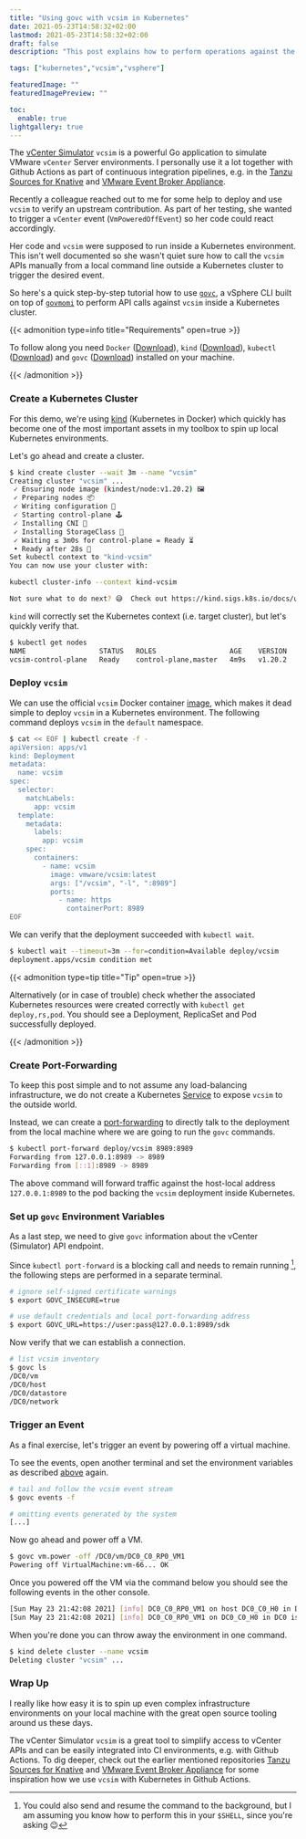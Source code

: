 ```yaml
---
title: "Using govc with vcsim in Kubernetes"
date: 2021-05-23T14:58:32+02:00
lastmod: 2021-05-23T14:58:32+02:00
draft: false
description: "This post explains how to perform operations against the vCenter Simulator (vcsim) deployed in a Kubernetes environment with the vSphere CLI govc"

tags: ["kubernetes","vcsim","vsphere"]

featuredImage: ""
featuredImagePreview: ""

toc:
  enable: true
lightgallery: true
---
```


<!--more-->

The [vCenter Simulator](https://github.com/vmware/govmomi/tree/master/vcsim)
`vcsim` is a powerful Go application to simulate VMware `vCenter` Server
environments. I personally use it a lot together with Github Actions as part of
continuous integration pipelines, e.g. in the [Tanzu Sources for
Knative](https://github.com/vmware-tanzu/sources-for-knative) and [VMware Event
Broker
Appliance](https://github.com/vmware-samples/vcenter-event-broker-appliance).

Recently a colleague reached out to me for some help to deploy and use `vcsim`
to verify an upstream contribution. As part of her testing, she wanted to
trigger a `vCenter` event (`VmPoweredOffEvent`) so her code could react
accordingly. 

Her code and `vcsim` were supposed to run inside a Kubernetes environment. This
isn't well documented so she wasn't quiet sure how to call the `vcsim` APIs
manually from a local command line outside a Kubernetes cluster to trigger the
desired event.

So here's a quick step-by-step tutorial how to use
[`govc`](https://github.com/vmware/govmomi/tree/master/govc), a vSphere CLI
built on top of [`govmomi`](https://github.com/vmware/govmomi/) to perform API
calls against `vcsim` inside a Kubernetes cluster.

{{< admonition type=info title="Requirements" open=true >}}

To follow along you need `Docker`
([Download](https://www.docker.com/products/docker-desktop)), `kind`
([Download](https://github.com/kubernetes-sigs/kind#installation-and-usage)),
`kubectl` ([Download](https://kubernetes.io/docs/tasks/tools/)) and `govc`
([Download](https://github.com/vmware/govmomi/tree/master/govc#binaries)) installed
on your machine. 

{{< /admonition >}}

### Create a Kubernetes Cluster

For this demo, we're using [kind](https://github.com/kubernetes-sigs/kind)
(Kubernetes in Docker) which quickly has become one of the most important assets
in my toolbox to spin up local Kubernetes environments.

Let's go ahead and create a cluster.

```bash
$ kind create cluster --wait 3m --name "vcsim"
Creating cluster "vcsim" ...
 ✓ Ensuring node image (kindest/node:v1.20.2) 🖼
 ✓ Preparing nodes 📦
 ✓ Writing configuration 📜
 ✓ Starting control-plane 🕹️
 ✓ Installing CNI 🔌
 ✓ Installing StorageClass 💾
 ✓ Waiting ≤ 3m0s for control-plane = Ready ⏳
 • Ready after 28s 💚
Set kubectl context to "kind-vcsim"
You can now use your cluster with:

kubectl cluster-info --context kind-vcsim

Not sure what to do next? 😅  Check out https://kind.sigs.k8s.io/docs/user/quick-start/
```

`kind` will correctly set the Kubernetes context (i.e. target cluster), but
let's quickly verify that.

```bash
$ kubectl get nodes
NAME                  STATUS   ROLES                  AGE    VERSION
vcsim-control-plane   Ready    control-plane,master   4m9s   v1.20.2
```

### Deploy `vcsim`

We can use the official `vcsim` Docker container
[image](https://hub.docker.com/r/vmware/vcsim), which makes it dead simple to
deploy `vcsim` in a Kubernetes environment. The following command deploys
`vcsim` in the `default` namespace.

```bash
$ cat << EOF | kubectl create -f -
apiVersion: apps/v1
kind: Deployment
metadata:
  name: vcsim
spec:
  selector:
    matchLabels:
      app: vcsim
  template:
    metadata:
      labels:
        app: vcsim
    spec:
      containers:
        - name: vcsim
          image: vmware/vcsim:latest
          args: ["/vcsim", "-l", ":8989"]
          ports:
            - name: https
              containerPort: 8989
EOF
```

We can verify that the deployment succeeded with `kubectl wait`.

```bash
$ kubectl wait --timeout=3m --for=condition=Available deploy/vcsim
deployment.apps/vcsim condition met
```

{{< admonition type=tip title="Tip" open=true >}}

Alternatively (or in case of trouble) check whether the associated Kubernetes
resources were created correctly with `kubectl get deploy,rs,pod`. You should
see a Deployment, ReplicaSet and Pod successfully deployed.

{{< /admonition >}}

### Create Port-Forwarding

To keep this post simple and to not assume any load-balancing infrastructure, we
do not create a Kubernetes
[Service](https://kubernetes.io/docs/concepts/services-networking/service/) to
expose `vcsim` to the outside world.

Instead, we can create a
[port-forwarding](https://kubernetes.io/docs/tasks/access-application-cluster/port-forward-access-application-cluster/)
to directly talk to the deployment from the local machine where we are going to
run the `govc` commands.

```bash
$ kubectl port-forward deploy/vcsim 8989:8989
Forwarding from 127.0.0.1:8989 -> 8989
Forwarding from [::1]:8989 -> 8989
```

The above command will forward traffic against the host-local address
`127.0.0.1:8989` to the pod backing the `vcsim` deployment inside Kubernetes.

### Set up `govc` Environment Variables

As a last step, we need to give `govc` information about the vCenter (Simulator)
API endpoint.

Since `kubectl port-forward` is a blocking call and needs to remain running [^job], the
following steps are performed in a separate terminal.

```bash
# ignore self-signed certificate warnings
$ export GOVC_INSECURE=true

# use default credentials and local port-forwarding address
$ export GOVC_URL=https://user:pass@127.0.0.1:8989/sdk
```

Now verify that we can establish a connection.

```bash
# list vcsim inventory
$ govc ls
/DC0/vm
/DC0/host
/DC0/datastore
/DC0/network
```

### Trigger an Event

As a final exercise, let's trigger an event by powering off a virtual machine.

To see the events, open another terminal and set the environment variables as
described [above](#set-up-govc-environment-variables) again.

```bash
# tail and follow the vcsim event stream
$ govc events -f

# omitting events generated by the system
[...]
```

Now go ahead and power off a VM.

```bash
$ govc vm.power -off /DC0/vm/DC0_C0_RP0_VM1
Powering off VirtualMachine:vm-66... OK
```

Once you powered off the VM via the command below you should see the following
events in the other console.

```bash
[Sun May 23 21:42:08 2021] [info] DC0_C0_RP0_VM1 on host DC0_C0_H0 in DC0 is stopping
[Sun May 23 21:42:08 2021] [info] DC0_C0_RP0_VM1 on DC0_C0_H0 in DC0 is powered off
```

When you're done you can throw away the environment in one command.

```bash
$ kind delete cluster --name vcsim
Deleting cluster "vcsim" ...
```

### Wrap Up

I really like how easy it is to spin up even complex infrastructure environments
on your local machine with the great open source tooling around us these days.

The vCenter Simulator `vcsim` is a great tool to simplify access to vCenter APIs
and can be easily integrated into CI environments, e.g. with Github Actions. To
dig deeper, check out the earlier mentioned repositories [Tanzu Sources for
Knative](https://github.com/vmware-tanzu/sources-for-knative) and [VMware Event
Broker
Appliance](https://github.com/vmware-samples/vcenter-event-broker-appliance) for
some inspiration how we use `vcsim` with Kubernetes in Github Actions.

[^job]: You could also send and resume the command to the background, but I am
assuming you know how to perform this in your `$SHELL`, since you're asking 😉
